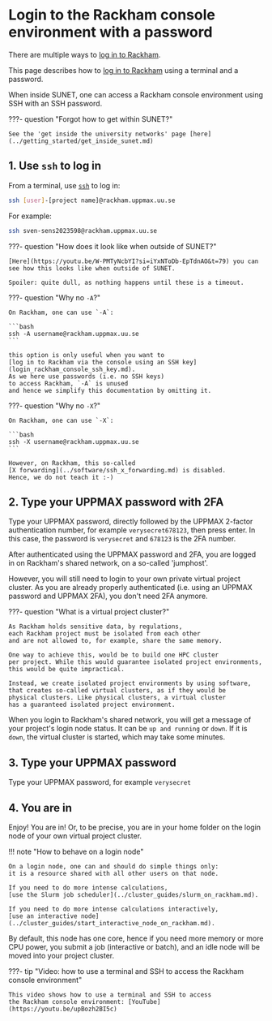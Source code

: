 # Login to the Rackham console environment with a password

There are multiple ways to [log in to Rackham](login_rackham.md).

This page describes how to [log in to Rackham](login_rackham.md)
using a terminal and a password.

When inside SUNET, one can access a Rackham console environment
using SSH with an SSH password.

???- question "Forgot how to get within SUNET?"

    See the 'get inside the university networks' page [here](../getting_started/get_inside_sunet.md)

## 1. Use `ssh` to log in

From a terminal, use [`ssh`](../software/ssh.md) to log in:

```bash
ssh [user]-[project name]@rackham.uppmax.uu.se
```

For example:

```bash
ssh sven-sens2023598@rackham.uppmax.uu.se
```

???- question "How does it look like when outside of SUNET?"

    [Here](https://youtu.be/W-PMTyNcbYI?si=iYxNToDb-EpTdnAO&t=79) you can
    see how this looks like when outside of SUNET.

    Spoiler: quite dull, as nothing happens until these is a timeout.

???- question "Why no `-A`?"

    On Rackham, one can use `-A`:

    ```bash
    ssh -A username@rackham.uppmax.uu.se
    ```

    this option is only useful when you want to
    [log in to Rackham via the console using an SSH key](login_rackham_console_ssh_key.md).
    As we here use passwords (i.e. no SSH keys)
    to access Rackham, `-A` is unused
    and hence we simplify this documentation by omitting it.

???- question "Why no `-X`?"

    On Rackham, one can use `-X`:

    ```bash
    ssh -X username@rackham.uppmax.uu.se
    ```

    However, on Rackham, this so-called
    [X forwarding](../software/ssh_x_forwarding.md) is disabled.
    Hence, we do not teach it :-)


## 2. Type your UPPMAX password with 2FA

Type your UPPMAX password,
directly followed by the UPPMAX 2-factor authentication number,
for example `verysecret678123`, then press enter.
In this case, the password is `verysecret` and `678123`
is the 2FA number.

After authenticated using the UPPMAX password and 2FA,
you are logged in on Rackham's shared network,
on a so-called 'jumphost'.

However, you will still need to login to your own
private virtual project cluster.
As you are already properly authenticated (i.e. using an UPPMAX password
and UPPMAX 2FA), you don't need 2FA anymore.

???- question "What is a virtual project cluster?"

    As Rackham holds sensitive data, by regulations,
    each Rackham project must be isolated from each other
    and are not allowed to, for example, share the same memory.

    One way to achieve this, would be to build one HPC cluster
    per project. While this would guarantee isolated project environments,
    this would be quite impractical.

    Instead, we create isolated project environments by using software,
    that creates so-called virtual clusters, as if they would be
    physical clusters. Like physical clusters, a virtual cluster
    has a guaranteed isolated project environment.

When you login to Rackham's shared network,
you will get a message of your project's login node status.
It can be `up and running` or `down`.
If it is `down`, the virtual cluster is started,
which may take some minutes.

## 3. Type your UPPMAX password

Type your UPPMAX password,
for example `verysecret`

## 4. You are in

Enjoy! You are in! Or, to be precise,
you are in your home folder on the login node of your own virtual project cluster.

!!! note "How to behave on a login node"

    On a login node, one can and should do simple things only:
    it is a resource shared with all other users on that node.

    If you need to do more intense calculations,
    [use the Slurm job scheduler](../cluster_guides/slurm_on_rackham.md).

    If you need to do more intense calculations interactively,
    [use an interactive node](../cluster_guides/start_interactive_node_on_rackham.md).

By default, this node has one core,
hence if you need more memory or more CPU power,
you submit a job (interactive or batch),
and an idle node will be moved into your project cluster.

???- tip "Video: how to use a terminal and SSH to access the Rackham console environment"

    This video shows how to use a terminal and SSH to access
    the Rackham console environment: [YouTube](https://youtu.be/upBozh2BI5c)


